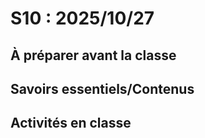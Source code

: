 # S10 : 2025/10/27

## À préparer avant la classe


## Savoirs essentiels/Contenus


## Activités en classe
